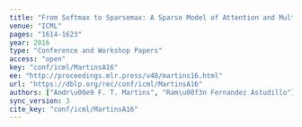 ```yaml
---
title: "From Softmax to Sparsemax: A Sparse Model of Attention and Multi-Label Classification."
venue: "ICML"
pages: "1614-1623"
year: 2016
type: "Conference and Workshop Papers"
access: "open"
key: "conf/icml/MartinsA16"
ee: "http://proceedings.mlr.press/v48/martins16.html"
url: "https://dblp.org/rec/conf/icml/MartinsA16"
authors: ["Andr\u00e9 F. T. Martins", "Ram\u00f3n Fernandez Astudillo"]
sync_version: 3
cite_key: "conf/icml/MartinsA16"
---
```

